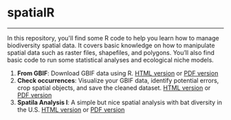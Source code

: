 # spatialR
---

In this repository, you'll find some R code to help you learn how to manage biodiversity spatial data. It covers basic knowledge on how to manipulate spatial data such as raster files, shapefiles, and polygons. You’ll also find basic code to run some statistical analyses and ecological niche models.

1. <b>From GBIF</b>: Download GBIF data using R. [HTML version](https://rpubs.com/oleon12/rgbif) or [PDF version](https://github.com/oleon12/spatialR/blob/main/PDF/R_GBIF.pdf)
2. <b>Check occurrences</b>: Visualize your GBIF data, identify potential errors, crop spatial objects, and save the cleaned dataset. [HTML version](https://rpubs.com/oleon12/checkocc) or [PDF version](https://github.com/oleon12/spatialR/blob/main/PDF/R_Occ_Check.pdf)
3. <b>Spatila Analysis I</b>: A simple but nice spatial analysis with bat diversity in the U.S. [HTML version](https://rpubs.com/oleon12/Spat1) or [PDF version](https://github.com/oleon12/spatialR/blob/main/PDF/R_SpatialStats.pdf)
